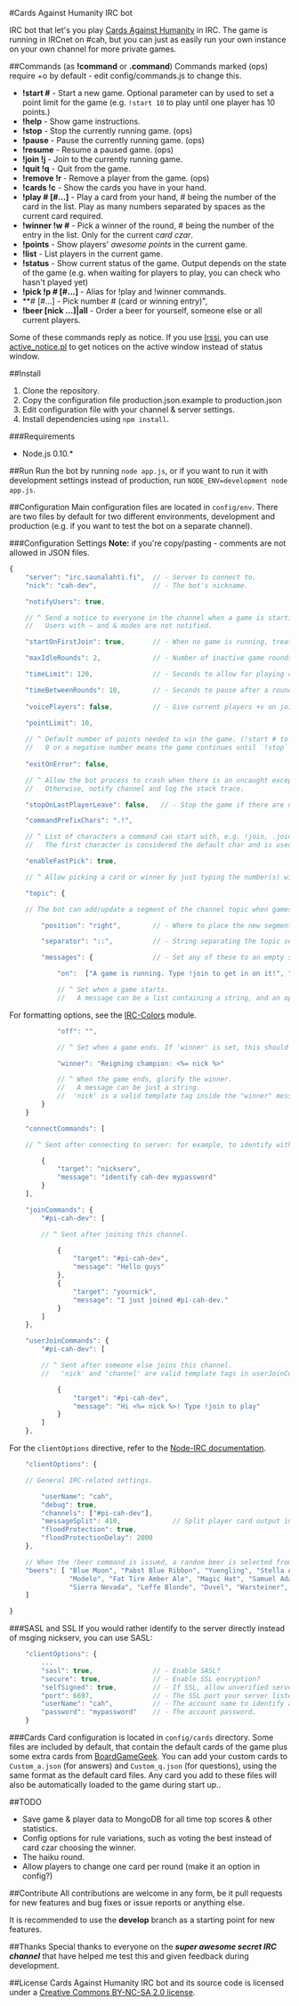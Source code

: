 #Cards Against Humanity IRC bot

IRC bot that let's you play [Cards Against Humanity](http://www.cardsagainsthumanity.com/) in IRC. The game is running in IRCnet on #cah, but you can just as easily run your own instance on your own channel for more private games.

##Commands
(as **!command** or **.command**)
Commands marked (ops) require +o by default - edit config/commands.js to change this.
* **!start #** - Start a new game. Optional parameter can by used to set a point limit for the game (e.g. `!start 10` to play until one player has 10 points.)
* **!help** - Show game instructions.
* **!stop** - Stop the currently running game. (ops)
* **!pause** - Pause the currently running game. (ops)
* **!resume** - Resume a paused game. (ops)
* **!join !j** - Join to the currently running game.
* **!quit !q** - Quit from the game.
* **!remove !r <nick>** - Remove a player from the game. (ops)
* **!cards !c** - Show the cards you have in your hand.
* **!play # [#...]** - Play a card from your hand, # being the number of the card in the list. Play as many numbers separated by spaces as the current card required.
* **!winner !w #** - Pick a winner of the round, # being the number of the entry in the list. Only for the current *card czar*.
* **!points** - Show players' *awesome points* in the current game.
* **!list** - List players in the current game.
* **!status** - Show current status of the game. Output depends on the state of the game (e.g. when waiting for players to play, you can check who hasn't played yet)
* **!pick !p # [#...]** - Alias for !play and !winner commands.
* **# [#...] - Pick number # (card or winning entry)",
* **!beer [nick ...]|all** - Order a beer for yourself, someone else or all current players.

Some of these commands reply as notice. If you use [Irssi](http://www.irssi.org), you can use [active_notice.pl](http://scripts.irssi.org/scripts/active_notice.pl) to get notices on the active window instead of status window.

##Install
1. Clone the repository.
2. Copy the configuration file production.json.example to production.json
2. Edit configuration file with your channel & server settings.
3. Install dependencies using `npm install`.

###Requirements
* Node.js 0.10.*

##Run
Run the bot by running `node app.js`, or if you want to run it with development settings instead of production, run `NODE_ENV=development node app.js`.

##Configuration
Main configuration files are located in `config/env`. There are two files by default for two different environments, development and production (e.g. if you want to test the bot on a separate channel).

###Configuration Settings
**Note:** if you're copy/pasting - comments are not allowed in JSON files.
```JavaScript
{
    "server": "irc.saunalahti.fi",  // - Server to connect to.
    "nick": "cah-dev",              // - The bot's nickname.

    "notifyUsers": true,

    // ^ Send a notice to everyone in the channel when a game is starting?
    //   Users with ~ and & modes are not notified.

    "startOnFirstJoin": true,       // - When no game is running, treat the first !join as !start?

    "maxIdleRounds": 2,             // - Number of inactive game rounds causing a player to be removed.

    "timeLimit": 120,               // - Seconds to allow for playing cards or picking winners.

    "timeBetweenRounds": 10,        // - Seconds to pause after a round finishes.
    
    "voicePlayers": false,          // - Give current players +v on join? (Bot will assume it is opped.)
    
    "pointLimit": 10,

    // ^ Default number of points needed to win the game. (!start # to override.)
    //   0 or a negative number means the game continues until `!stop` command is issued.
    
    "exitOnError": false,

    // ^ Allow the bot process to crash when there is an uncaught exception?
    //   Otherwise, notify channel and log the stack trace.

    "stopOnLastPlayerLeave": false,   // - Stop the game if there are no more players (playing or waiting).

    "commandPrefixChars": ".!",

    // ^ List of characters a command can start with, e.g. !join, .join
    //   The first character is considered the default char and is used in help text.

    "enableFastPick": true,

    // ^ Allow picking a card or winner by just typing the number(s) without an explict command.

    "topic": {

    // The bot can add/update a segment of the channel topic when games start and end.

        "position": "right",        // - Where to place the new segment relative to the main topic.

        "separator": "::",          // - String separating the topic segments.

        "messages": {               // - Set any of these to an empty string to disable.

            "on":  ["A game is running. Type !join to get in on it!", "bold.yellow"],

            // ^ Set when a game starts.
            //   A message can be a list containing a string, and an optional formatting instruction.
```

For formatting options, see the [IRC-Colors](https://www.npmjs.com/package/irc-colors) module.

```JavaScript
            "off": "",

            // ^ Set when a game ends. If 'winner' is set, this should probably be empty.

            "winner": "Reigning champion: <%= nick %>"

            // ^ When the game ends, glorify the winner.
            //   A message can be just a string.
            //  'nick' is a valid template tag inside the "winner" message.
        }
    }

    "connectCommands": [

    // ^ Sent after connecting to server: for example, to identify with nickserv, as below.

        {
            "target": "nickserv",
            "message": "identify cah-dev mypassword"
        }
    ],

    "joinCommands": {
        "#pi-cah-dev": [

        // ^ Sent after joining this channel.

            {
                "target": "#pi-cah-dev",
                "message": "Hello guys"
            },
    		{
    			"target": "yournick",
    			"message": "I just joined #pi-cah-dev."
    		}
        ]
    },

    "userJoinCommands": {
        "#pi-cah-dev": [

        // ^ Sent after someone else joins this channel.
        //   'nick' and 'channel' are valid template tags in userJoinCommands messages.

            {
                "target": "#pi-cah-dev",
                "message": "Hi <%= nick %>! Type !join to play"
            }
        ]
    },
```

For the `clientOptions` directive, refer to the [Node-IRC documentation](https://node-irc.readthedocs.org/en/latest/API.html#client).

```JavaScript
    "clientOptions": {

    // General IRC-related settings.

        "userName": "cah",
        "debug": true,
        "channels": ["#pi-cah-dev"],
        "messageSplit": 410,             // Split player card output into multiple notices if message is longer than this
        "floodProtection": true,
        "floodProtectionDelay": 2000
    },

    // When the !beer command is issued, a random beer is selected from this list.
    "beers": [ "Blue Moon", "Pabst Blue Ribbon", "Yuengling", "Stella Artois", 
               "Modelo", "Fat Tire Amber Ale", "Magic Hat", "Samuel Adams",
               "Sierra Nevada", "Leffe Blonde", "Duvel", "Warsteiner", "Erdinger Weiss"
    ]

}
```

###SASL and SSL
If you would rather identify to the server directly instead of msging nickserv, you can use SASL:

```JavaScript
    "clientOptions": {
        ...
        "sasl": true,               // - Enable SASL?
        "secure": true,             // - Enable SSL encryption?
        "selfSigned": true,         // - If SSL, allow unverified server certificates?
        "port": 6697,               // - The SSL port your server listens on.
        "userName": "cah",          // - The account name to identify as.
        "password": "mypassword"    // - The account password.
    }
```

###Cards
Card configuration is located in `config/cards` directory. Some files are included by default, that contain the default cards of the game plus some extra cards from [BoardGameGeek](http://boardgamegeek.com/). You can add your custom cards to `Custom_a.json` (for answers) and `Custom_q.json` (for questions), using the same format as the default card files. Any card you add to these files will also be automatically loaded to the game during start up..

##TODO
* Save game & player data to MongoDB for all time top scores & other statistics.
* Config options for rule variations, such as voting the best instead of card czar choosing the winner.
* The haiku round.
* Allow players to change one card per round (make it an option in config?)

##Contribute
All contributions are welcome in any form, be it pull requests for new features and bug fixes or issue reports or anything else.

It is recommended to use the **develop** branch as a starting point for new features.

##Thanks
Special thanks to everyone on the ***super awesome secret IRC channel*** that have helped me test this and given feedback during development.

##License
Cards Against Humanity IRC bot and its source code is licensed under a [Creative Commons BY-NC-SA 2.0 license](http://creativecommons.org/licenses/by-nc-sa/2.0/).
